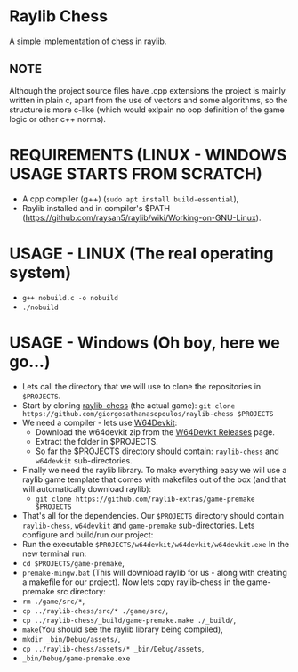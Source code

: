 # Raylib Chess

A simple implementation of chess in raylib.

## NOTE

Although the project source files have .cpp extensions the project is mainly
written in plain c, apart from the use of vectors and some algorithms,
so the structure is more c-like (which would exlpain no oop definition of the
game logic or other c++ norms).

# REQUIREMENTS (LINUX - WINDOWS USAGE STARTS FROM SCRATCH)

- A cpp compiler (g++) (```sudo apt install build-essential```),
- Raylib installed and in compiler's $PATH (https://github.com/raysan5/raylib/wiki/Working-on-GNU-Linux).

# USAGE - LINUX (The real operating system)

- ```g++ nobuild.c -o nobuild```
- ```./nobuild```

# USAGE - Windows (Oh boy, here we go...)

- Lets call the directory that we will use to clone the repositories in ```$PROJECTS```.
- Start by cloning [raylib-chess](https://github.com/GiorgosAthanasopoulos/raylib-chess) (the actual game): ```git clone https://github.com/giorgosathanasopoulos/raylib-chess $PROJECTS```
- We need a compiler - lets use [W64Devkit](https://github.com/skeeto/w64devkit/):
  - Download the w64devkit zip from the [W64Devkit Releases](https://github.com/skeeto/w64devkit/releases) page.
  - Extract the folder in $PROJECTS.
  - So far the $PROJECTS directory should contain: ```raylib-chess``` and ```w64devkit``` sub-directories.
- Finally we need the raylib library. To make everything easy we will use a raylib game template that comes with makefiles out of the box (and that will automatically download raylib):
  - ```git clone https://github.com/raylib-extras/game-premake $PROJECTS```
- That's all for the dependencies. Our ```$PROJECTS``` directory should contain ```raylib-chess```, ```w64devkit``` and ```game-premake``` sub-directories.
Lets configure and build/run our project:
-  Run the executable ```$PROJECTS/w64devkit/w64devkit/w64devkit.exe```
In the new terminal run:
- ```cd $PROJECTS/game-premake```,
- ```premake-mingw.bat``` (This will download raylib for us - along with creating a makefile for our project).
Now lets copy raylib-chess in the game-premake src directory:
- ```rm ./game/src/*```,
- ```cp ../raylib-chess/src/* ./game/src/```,
- ```cp ../raylib-chess/_build/game-premake.make ./_build/```,
- ```make```(You should see the raylib library being compiled),
- ```mkdir _bin/Debug/assets/```,
- ```cp ../raylib-chess/assets/* _bin/Debug/assets```,
- ```_bin/Debug/game-premake.exe```
